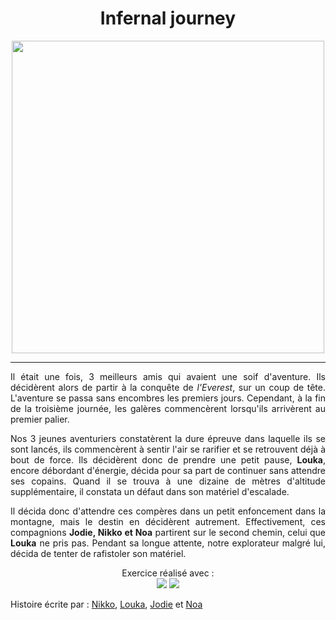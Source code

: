 <h1 align ="center">Infernal journey</h1>
<p align ="center">
<img src="https://th.bing.com/th/id/R.4b7f5cddd2e1357dcd7b66fb51a2d1bf?rik=8u0xTzer%2bHSt7w&riu=http%3a%2f%2fwww.whenwasthe.com%2fwp-content%2fuploads%2f2015%2f07%2feverest1.jpg&ehk=RmMjZJT8jvyvDiS8IkanWAzcuf%2fSlNGI06KziP5vndc%3d&risl=&pid=ImgRaw&r=0" width=500px>
</p>

----------------------------------------------------------------------------
<p align="justify">
Il était une fois, 3 meilleurs amis qui avaient une soif d'aventure. Ils décidèrent alors de partir à la conquête de <i>l'Everest</i>, sur un coup de tête. L'aventure se passa sans encombres les premiers jours. Cependant, à la fin de la troisième journée, les galères commencèrent lorsqu'ils arrivèrent au premier palier.<br>
</p>
<p align="justify">Nos 3 jeunes aventuriers constatèrent la dure épreuve dans laquelle ils se sont lancés, ils commencèrent à sentir l'air se rarifier et se retrouvent déjà à bout de force. Ils décidèrent donc de prendre une petit pause, <b>Louka</b>, encore débordant d'énergie, décida pour sa part de continuer sans attendre ses copains. Quand il se trouva à une dizaine de mètres d'altitude supplémentaire, il constata un défaut dans son matériel d'escalade.</br>
</p>
<p align="justify">Il décida donc d'attendre ces compères dans un petit enfoncement dans la montagne, mais le destin en décidèrent autrement. Effectivement, ces compagnions <b>Jodie, Nikko et Noa</b> partirent sur le second chemin, celui que <b>Louka</b> ne pris pas. Pendant sa longue attente, notre explorateur malgré lui, décida de tenter de rafistoler son matériel.</p>

<p align="center">
Exercice réalisé avec :<br>
<img src="https://img.shields.io/badge/Git-white?&logo=git&style=for-the-badge%22%3E">
<img src="https://img.shields.io/badge/Github-283747?&logo=github&style=for-the-badge%22%3E"></p>

Histoire écrite par :
[Nikko](https://github.com/LeShib), 
[Louka](https://github.com/LinoLouka),
[Jodie](https://github.com/JodieAddis) et
[Noa](https://github.com/osiriscity)